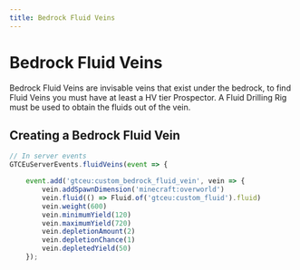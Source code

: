 ```yaml
---
title: Bedrock Fluid Veins
---
```



# Bedrock Fluid Veins

Bedrock Fluid Veins are invisable veins that exist under the bedrock, to find Fluid Veins you must have at least a HV tier Prospector. A Fluid Drilling Rig must be used to obtain the fluids out of the vein.

## Creating a Bedrock Fluid Vein

```js title="fluid_veins.js"
// In server events
GTCEuServerEvents.fluidVeins(event => {

    event.add('gtceu:custom_bedrock_fluid_vein', vein => {
        vein.addSpawnDimension('minecraft:overworld')
        vein.fluid(() => Fluid.of('gtceu:custom_fluid').fluid)
        vein.weight(600)
        vein.minimumYield(120)
        vein.maximumYield(720)
        vein.depletionAmount(2)
        vein.depletionChance(1)
        vein.depletedYield(50)
    });

```